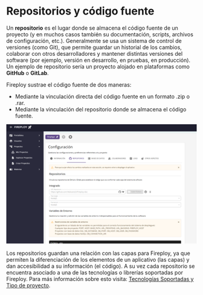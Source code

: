 # Repositorios y código fuente

Un **repositorio** es el lugar donde se almacena el código fuente de un proyecto (y en muchos casos también su documentación, scripts, archivos de configuración, etc.). Generalmente se usa un sistema de control de versiones (como Git), que permite guardar un historial de los cambios, colaborar con otros desarrolladores y mantener distintas versiones del software (por ejemplo, versión en desarrollo, en pruebas, en producción). Un ejemplo de repositorio sería un proyecto alojado en plataformas como **GitHub** o **GitLab**.

Fireploy sustrae el código fuente de dos maneras:
-  Mediante la vinculación directa del código fuente en un formato .zip o .rar.
-  Mediante la vinculación del repositorio donde se almacena el código fuente.

![repositorio](image.png)

Los repositorios guardan una relación con las capas para Fireploy, ya que permiten la diferenciación de los elementos de un aplicativo (las capas) y dan accesibilidad a su información (el código). A su vez cada repositorio se encuentra asociado a una de las tecnologías o librerías soportadas por Fireploy. Para más información sobre esto visita: [Tecnologías Soportadas y Tipo de proyecto](../../capas-y-tecnologias/index.md#tecnologías-soportadas).